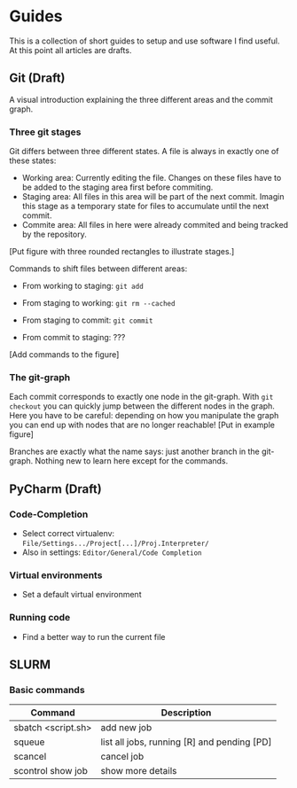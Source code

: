 # Guides
This is a collection of short guides to setup and use software I find useful.
At this point all articles are drafts.

## Git (Draft)
A visual introduction explaining the three different areas and the commit graph.

### Three git stages

Git differs between three different states. A file is always in exactly one of these states:
- Working area: Currently editing the file. Changes on these files have to be added to the staging area first before commiting.
- Staging area: All files in this area will be part of the next commit. Imagin this stage as a temporary state for files to accumulate until the next commit.
- Commite area: All files in here were already commited and being tracked by the repository.

[Put figure with three rounded rectangles to illustrate stages.]

Commands to shift files between different areas:
- From working to staging: `git add`
- From staging to working: `git rm --cached`

- From staging to commit: `git commit`
- From commit to staging: ???

[Add commands to the figure]

### The git-graph
Each commit corresponds to exactly one node in the git-graph.
With `git checkout` you can quickly jump between the different nodes in the graph.
Here you have to be careful: depending on how you manipulate the graph you can end up with nodes that are no longer reachable!
[Put in example figure]

Branches are exactly what the name says: just another branch in the git-graph. Nothing new to learn here except for the commands.

## PyCharm (Draft)
### Code-Completion
* Select correct virtualenv: ```File/Settings.../Project[...]/Proj.Interpreter/```
* Also in settings: ```Editor/General/Code Completion```
### Virtual environments
* Set a default virtual environment
### Running code
* Find a better way to run the current file


## SLURM
### Basic commands
|Command                | Description                                     |
|-----------------------|-------------------------------------------------|
|sbatch <script.sh>     | add new job                                     |
|squeue                 | list all jobs, running [R] and pending [PD]     |
|scancel                | cancel job |
|scontrol show job <id> | show more details |
